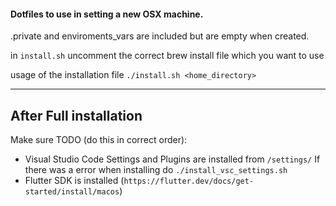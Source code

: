 #### Dotfiles to use in setting a new OSX machine.

.private and enviroments_vars are included but are empty when created.

in `install.sh` uncomment the correct brew install file which you want to use

usage of the installation file 
```./install.sh <home_directory>```

***
## After Full installation
Make sure TODO (do this in correct order):
* Visual Studio Code Settings and Plugins are installed from `/settings/` If there was a error when installing do `./install_vsc_settings.sh`
* Flutter SDK is installed (```https://flutter.dev/docs/get-started/install/macos```)